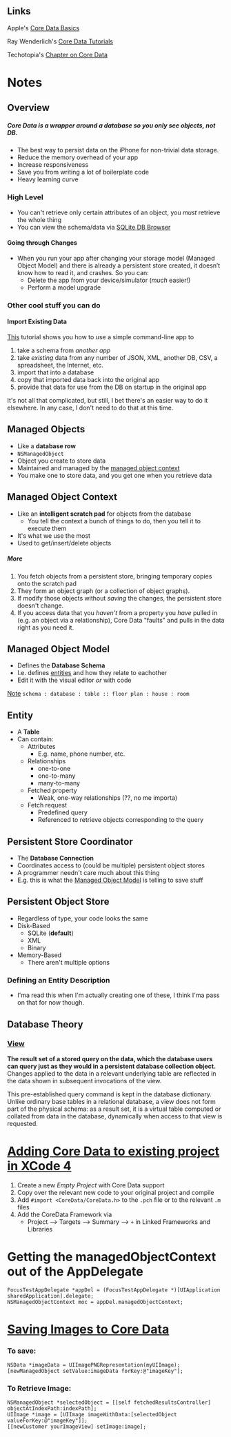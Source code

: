 Links
-----

Apple's [Core Data Basics](https://developer.apple.com/library/ios/documentation/Cocoa/Conceptual/CoreData/Articles/cdBasics.html)

Ray Wenderlich's [Core Data Tutorials](http://www.raywenderlich.com/tutorials#attachment_951)

Techotopia's [Chapter on Core Data](http://www.techotopia.com/index.php/Working_with_iOS_7_Databases_using_Core_Data)

Notes
=====

Overview
--------

##### Core Data is a wrapper around a database so you only see objects, not DB.

* The best way to persist data on the iPhone for non-trivial data storage.
* Reduce the memory overhead of your app
* Increase responsiveness
* Save you from writing a lot of boilerplate code
* Heavy learning curve

### High Level

* You can't retrieve only certain attributes of an object,
  you *must* retrieve the whole thing
* You can view the schema/data via [SQLite DB Browser](http://sourceforge.net/projects/sqlitebrowser/)

#### Going through Changes

* When you run your app after changing your storage model (Managed Object
  Model) and there is already a persistent store created, it doesn’t know how
  to read it, and crashes. So you can:
    * Delete the app from your device/simulator (*much* easier!)
    * Perform a model upgrade

### Other cool stuff you can do

#### Import Existing Data
[This](http://www.raywenderlich.com/12170/core-data-tutorial-how-to-preloadimport-existing-data-updated)
tutorial shows you how to use a simple command-line app to

1. take a schema from *another app*
1. take *existing* data from any number of JSON, XML, another DB, CSV, a spreadsheet,
  the Internet, etc.
1. import that into a database
1. copy that imported data back into the original app
1. provide that data for use from the DB on startup in the original app

It's not all that complicated, but still, I bet there's an easier way to do it
elsewhere.  In any case, I don't need to do that at this time.

Managed Objects
---------------

* Like a **database row**
* `NSManagedObject`
* Object you create to store data
* Maintained and managed by the [managed object context](#managedobjectcontext)
* You make one to store data, and you get one when you retrieve data

<a id="managedobjectcontext"></a>
Managed Object Context
----------------------

* Like an **intelligent scratch pad** for objects from the database
    * You tell the context a bunch of things to do, then you tell it to execute them
* It's what we use the most
* Used to get/insert/delete objects

##### More
1. You fetch objects from a persistent store, bringing temporary copies onto the scratch pad
2. They form an object graph (or a collection of object graphs).
3. If modify those objects without *saving* the changes, the persistent store
   doesn't change.
4. If you access data that you *haven't* from a property you *have* pulled in
  (e.g. an object via a relationship), Core Data "faults" and pulls in the data
  right as you need it.

<a id="managedobjectmodel"></a>
Managed Object Model
--------------------

* Defines the **Database Schema**
* I.e. defines [entities](#entity) and how they relate to eachother
* Edit it with the visual editor *or* with code

[Note](http://stackoverflow.com/questions/298739/what-is-the-difference-between-a-schema-and-a-table-and-a-database)
`schema : database : table :: floor plan : house : room`

<a id="entity"></a>
Entity
------

* A **Table**
* Can contain:
    * Attributes
        * E.g. name, phone number, etc.
    * Relationships
        * one-to-one
        * one-to-many
        * many-to-many
    * Fetched property
        * Weak, one-way relationships (??, no me importa)
    * Fetch request
        * Predefined query
        * Referenced to retrieve objects corresponding to the query

Persistent Store Coordinator
----------------------------

* The **Database Connection**
* Coordinates access to (could be multiple) persistent object stores
* A programmer needn't care much about this thing
* E.g. this is what the [Managed Object Model](#managedobjectmodel) is telling
  to save stuff

Persistent Object Store
-----------------------

* Regardless of type, your code looks the same
* Disk-Based
    * SQLite (**default**)
    * XML
    * Binary
* Memory-Based
    * There aren't multiple options

### Defining an Entity Description

* I'ma read this when I'm actually creating one of these,
  I think I'ma pass on that for now though.

Database Theory
---------------

### [View](http://en.wikipedia.org/wiki/View_(SQL))
**The result set of a stored query on the data, which the database
users can query just as they would in a persistent database collection object.**
Changes applied to the data in a relevant underlying table are reflected in the
data shown in subsequent invocations of the view.

This pre-established query command is kept in the database dictionary. Unlike
ordinary base tables in a relational database, a view does not form part of the
physical schema: as a result set, it is a virtual table computed or collated
from data in the database, dynamically when access to that view is requested.

[Adding Core Data to existing project in XCode 4](http://stackoverflow.com/questions/6821719/adding-core-data-to-existing-project-in-xcode-4)
=================================================


1. Create a new *Empty Project* with Core Data support
1. Copy over the relevant new code to your original project and compile
1. Add `#import <CoreData/CoreData.h>` to the `.pch` file or to the relevant `.m` files
1. Add the CoreData Framework via
    * Project --> Targets --> Summary --> `+` in Linked Frameworks and Libraries

Getting the managedObjectContext out of the AppDelegate
=======================================================

    FocusTestAppDelegate *appDel = (FocusTestAppDelegate *)[UIApplication sharedApplication].delegate;
    NSManagedObjectContext moc = appDel.managedObjectContext;

[Saving Images to Core Data](http://stackoverflow.com/questions/10311271/saving-image-to-core-data)
============================

### To save:

    NSData *imageData = UIImagePNGRepresentation(myUIImage);
    [newManagedObject setValue:imageData forKey:@"imageKey"];

### To Retrieve Image:

    NSManagedObject *selectedObject = [[self fetchedResultsController] objectAtIndexPath:indexPath];
    UIImage *image = [UIImage imageWithData:[selectedObject valueForKey:@"imageKey"]];
    [[newCustomer yourImageView] setImage:image];


